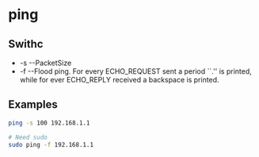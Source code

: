 # ping

## Swithc
* -s --PacketSize
* -f --Flood ping. For every ECHO_REQUEST sent a period ``.'' is printed, while for ever ECHO_REPLY received a backspace is printed.

## Examples
````bash
ping -s 100 192.168.1.1
````

````bash
# Need sudo
sudo ping -f 192.168.1.1
````
